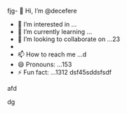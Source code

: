 fjg- 👋 Hi, I’m @decefere
- 👀 I’m interested in ...
- 🌱 I’m currently learning ...
- 💞️ I’m looking to collaborate on ...23
- 
- 📫 How to reach me ...d
- 😄 Pronouns: ...153
- ⚡ Fun fact: ...1312
dsf45sddsfsdf
<!---455
decefere/decefere is a ✨ special ✨ repository because its `README.md` (this file) appears on your GitHub profile.
You can click the Preview link to take a look at your changes.
--->afd
dg
